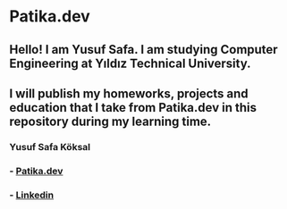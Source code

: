 # Patika.dev 

## Hello! I am Yusuf Safa. I am studying Computer Engineering at Yıldız Technical University. 
## I will publish my homeworks, projects and education that I take from Patika.dev in this repository during my learning time.

### Yusuf Safa Köksal
### - [Patika.dev](https://app.patika.dev/zystein)
### - [Linkedin](https://www.linkedin.com/in/yusuf-safa-k%C3%B6ksal-a022a121a/)
